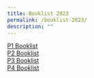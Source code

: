 ```yaml
---
title: Booklist 2023
permalink: /booklist-2023/
description: ""
---
```

[P1 Booklist](/files/P1%20Booklist%202023.pdf)                 
[P2 Booklist](/files/P2%20Booklist%202023.pdf)        
[P3 Booklist](/files/P3%20Booklist%202023.pdf)   
[P4 Booklist](/files/P4%20Booklist%202023.pdf)
